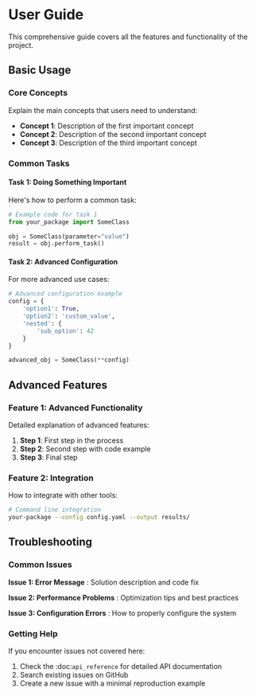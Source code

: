User Guide
==========

This comprehensive guide covers all the features and functionality of the project.

Basic Usage
-----------

### Core Concepts

Explain the main concepts that users need to understand:

* **Concept 1**: Description of the first important concept
* **Concept 2**: Description of the second important concept
* **Concept 3**: Description of the third important concept

### Common Tasks

#### Task 1: Doing Something Important

Here's how to perform a common task:

```python
# Example code for task 1
from your_package import SomeClass

obj = SomeClass(parameter="value")
result = obj.perform_task()
```

#### Task 2: Advanced Configuration

For more advanced use cases:

```python
# Advanced configuration example
config = {
    'option1': True,
    'option2': 'custom_value',
    'nested': {
        'sub_option': 42
    }
}

advanced_obj = SomeClass(**config)
```

Advanced Features
-----------------

### Feature 1: Advanced Functionality

Detailed explanation of advanced features:

1. **Step 1**: First step in the process
2. **Step 2**: Second step with code example
3. **Step 3**: Final step

### Feature 2: Integration

How to integrate with other tools:

```bash
# Command line integration
your-package --config config.yaml --output results/
```

Troubleshooting
---------------

### Common Issues

**Issue 1: Error Message**
: Solution description and code fix

**Issue 2: Performance Problems**
: Optimization tips and best practices

**Issue 3: Configuration Errors**
: How to properly configure the system

### Getting Help

If you encounter issues not covered here:

1. Check the :doc:`api_reference` for detailed API documentation
2. Search existing issues on GitHub
3. Create a new issue with a minimal reproduction example
